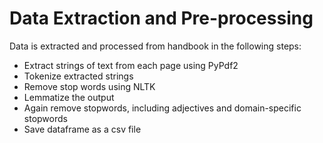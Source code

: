 # Data Extraction and Pre-processing

Data is extracted and processed from handbook in the following steps:
  + Extract strings of text from each page using PyPdf2
  + Tokenize extracted strings
  + Remove stop words using NLTK
  + Lemmatize the output
  + Again remove stopwords, including adjectives and domain-specific stopwords
  + Save dataframe as a csv file
